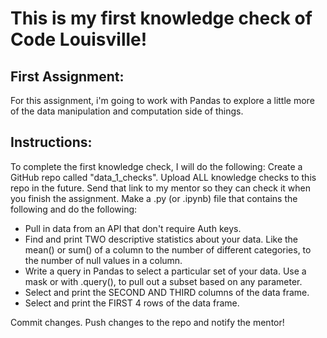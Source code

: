# This is my first knowledge check of Code Louisville!

## First Assignment:
For this assignment, i'm going to work with Pandas to explore a little more of the data manipulation and computation side of things.

## Instructions:
To complete the first knowledge check, I will do the following:
Create a GitHub repo called "data_1_checks". Upload ALL knowledge checks to this repo in the future.
Send that link to my mentor so they can check it when you finish the assignment.
Make a .py (or .ipynb) file that contains the following and do the following:
  * Pull in data from an API that don't require Auth keys.
  * Find and print TWO descriptive statistics about your data. Like the mean() or sum() of a column to the number of different categories, to the number of null values in a column.
  * Write a query in Pandas to select a particular set of your data. Use a mask or with .query(), to pull out a subset based on any parameter.
  * Select and print the SECOND AND THIRD columns of the data frame.
  * Select and print the FIRST 4 rows of the data frame.


Commit changes.
Push changes to the repo and notify the mentor!

